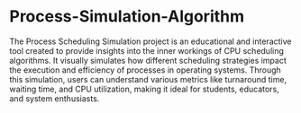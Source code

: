 # Process-Simulation-Algorithm

The Process Scheduling Simulation project is an educational and interactive tool created to provide insights into the inner workings of CPU scheduling algorithms. It visually simulates how different scheduling strategies impact the execution and efficiency of processes in operating systems. Through this simulation, users can understand various metrics like turnaround time, waiting time, and CPU utilization, making it ideal for students, educators, and system enthusiasts.
